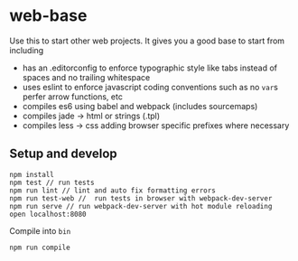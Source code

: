 # web-base
Use this to start other web projects. It gives you a good base to start from including
+ has an .editorconfig to enforce typographic style like tabs instead of spaces and no trailing whitespace
+ uses eslint to enforce javascript coding conventions such as no `var`s perfer arrow functions, etc
+ compiles es6 using babel and webpack (includes sourcemaps)
+ compiles jade -> html or strings (.tpl) 
+ compiles less -> css adding browser specific prefixes where necessary


## Setup and develop
```
npm install
npm test // run tests
npm run lint // lint and auto fix formatting errors
npm run test-web //  run tests in browser with webpack-dev-server
npm run serve // run webpack-dev-server with hot module reloading
open localhost:8080
```

Compile into `bin`
```
npm run compile
```
